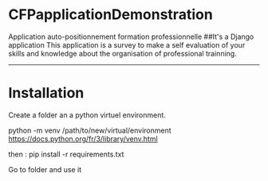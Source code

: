 # CFPapplicationDemonstration
Application auto-positionnement formation professionnelle
##It's a Django application
This application is a survey to make a self evaluation of your skills and knowledge about
the organisation of professional trainning.
<hr>

<h1>Installation</h1>

Create a folder an a python virtuel environment.

python -m venv /path/to/new/virtual/environment
https://docs.python.org/fr/3/library/venv.html

then :
pip install -r requirements.txt

Go to folder and use it

